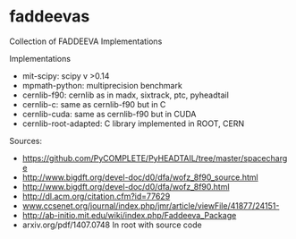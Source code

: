 # faddeevas
Collection of FADDEEVA Implementations

Implementations

  + mit-scipy: scipy v >0.14
  + mpmath-python: multiprecision benchmark
  + cernlib-f90: cernlib as in madx, sixtrack, ptc, pyheadtail
  + cernlib-c: same as cernlib-f90 but in C
  + cernlib-cuda: same as cernlib-f90 but in CUDA
  + cernlib-root-adapted: C library implemented in ROOT, CERN


Sources:
  + https://github.com/PyCOMPLETE/PyHEADTAIL/tree/master/spacecharge
  + http://www.bigdft.org/devel-doc/d0/dfa/wofz_8f90_source.html
  + http://www.bigdft.org/devel-doc/d0/dfa/wofz_8f90.html
  + http://dl.acm.org/citation.cfm?id=77629
  + www.ccsenet.org/journal/index.php/jmr/article/viewFile/41877/24151-
  + http://ab-initio.mit.edu/wiki/index.php/Faddeeva_Package
  + arxiv.org/pdf/1407.0748 In root with source code

